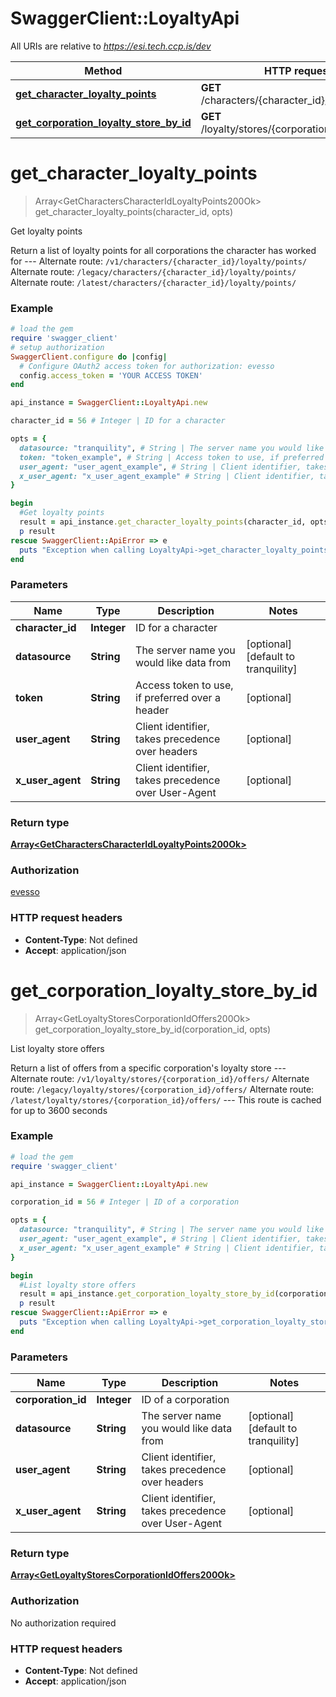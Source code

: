 # SwaggerClient::LoyaltyApi

All URIs are relative to *https://esi.tech.ccp.is/dev*

Method | HTTP request | Description
------------- | ------------- | -------------
[**get_character_loyalty_points**](LoyaltyApi.md#get_character_loyalty_points) | **GET** /characters/{character_id}/loyalty/points/ | Get loyalty points
[**get_corporation_loyalty_store_by_id**](LoyaltyApi.md#get_corporation_loyalty_store_by_id) | **GET** /loyalty/stores/{corporation_id}/offers/ | List loyalty store offers


# **get_character_loyalty_points**
> Array&lt;GetCharactersCharacterIdLoyaltyPoints200Ok&gt; get_character_loyalty_points(character_id, opts)

Get loyalty points

Return a list of loyalty points for all corporations the character has worked for  ---  Alternate route: `/v1/characters/{character_id}/loyalty/points/`  Alternate route: `/legacy/characters/{character_id}/loyalty/points/`  Alternate route: `/latest/characters/{character_id}/loyalty/points/` 

### Example
```ruby
# load the gem
require 'swagger_client'
# setup authorization
SwaggerClient.configure do |config|
  # Configure OAuth2 access token for authorization: evesso
  config.access_token = 'YOUR ACCESS TOKEN'
end

api_instance = SwaggerClient::LoyaltyApi.new

character_id = 56 # Integer | ID for a character

opts = { 
  datasource: "tranquility", # String | The server name you would like data from
  token: "token_example", # String | Access token to use, if preferred over a header
  user_agent: "user_agent_example", # String | Client identifier, takes precedence over headers
  x_user_agent: "x_user_agent_example" # String | Client identifier, takes precedence over User-Agent
}

begin
  #Get loyalty points
  result = api_instance.get_character_loyalty_points(character_id, opts)
  p result
rescue SwaggerClient::ApiError => e
  puts "Exception when calling LoyaltyApi->get_character_loyalty_points: #{e}"
end
```

### Parameters

Name | Type | Description  | Notes
------------- | ------------- | ------------- | -------------
 **character_id** | **Integer**| ID for a character | 
 **datasource** | **String**| The server name you would like data from | [optional] [default to tranquility]
 **token** | **String**| Access token to use, if preferred over a header | [optional] 
 **user_agent** | **String**| Client identifier, takes precedence over headers | [optional] 
 **x_user_agent** | **String**| Client identifier, takes precedence over User-Agent | [optional] 

### Return type

[**Array&lt;GetCharactersCharacterIdLoyaltyPoints200Ok&gt;**](GetCharactersCharacterIdLoyaltyPoints200Ok.md)

### Authorization

[evesso](../../new/README.md#evesso)

### HTTP request headers

 - **Content-Type**: Not defined
 - **Accept**: application/json



# **get_corporation_loyalty_store_by_id**
> Array&lt;GetLoyaltyStoresCorporationIdOffers200Ok&gt; get_corporation_loyalty_store_by_id(corporation_id, opts)

List loyalty store offers

Return a list of offers from a specific corporation's loyalty store  ---  Alternate route: `/v1/loyalty/stores/{corporation_id}/offers/`  Alternate route: `/legacy/loyalty/stores/{corporation_id}/offers/`  Alternate route: `/latest/loyalty/stores/{corporation_id}/offers/`   ---  This route is cached for up to 3600 seconds

### Example
```ruby
# load the gem
require 'swagger_client'

api_instance = SwaggerClient::LoyaltyApi.new

corporation_id = 56 # Integer | ID of a corporation

opts = { 
  datasource: "tranquility", # String | The server name you would like data from
  user_agent: "user_agent_example", # String | Client identifier, takes precedence over headers
  x_user_agent: "x_user_agent_example" # String | Client identifier, takes precedence over User-Agent
}

begin
  #List loyalty store offers
  result = api_instance.get_corporation_loyalty_store_by_id(corporation_id, opts)
  p result
rescue SwaggerClient::ApiError => e
  puts "Exception when calling LoyaltyApi->get_corporation_loyalty_store_by_id: #{e}"
end
```

### Parameters

Name | Type | Description  | Notes
------------- | ------------- | ------------- | -------------
 **corporation_id** | **Integer**| ID of a corporation | 
 **datasource** | **String**| The server name you would like data from | [optional] [default to tranquility]
 **user_agent** | **String**| Client identifier, takes precedence over headers | [optional] 
 **x_user_agent** | **String**| Client identifier, takes precedence over User-Agent | [optional] 

### Return type

[**Array&lt;GetLoyaltyStoresCorporationIdOffers200Ok&gt;**](GetLoyaltyStoresCorporationIdOffers200Ok.md)

### Authorization

No authorization required

### HTTP request headers

 - **Content-Type**: Not defined
 - **Accept**: application/json



